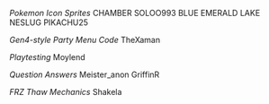 
*Pokemon Icon Sprites*
CHAMBER
SOLOO993
BLUE EMERALD
LAKE
NESLUG
PIKACHU25

*Gen4-style Party Menu Code*
TheXaman

*Playtesting*
Moylend

*Question Answers*
Meister_anon
GriffinR

*FRZ Thaw Mechanics*
Shakela